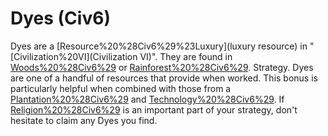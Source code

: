 # Dyes (Civ6)

 Dyes are a [Resource%20%28Civ6%29%23Luxury](luxury resource) in "[Civilization%20VI](Civilization VI)". They are found in [Woods%20%28Civ6%29](Woods) or [Rainforest%20%28Civ6%29](Rainforests).
Strategy.
 Dyes are one of a handful of resources that provide when worked. This bonus is particularly helpful when combined with those from a [Plantation%20%28Civ6%29](Plantation) and [Technology%20%28Civ6%29](technologies). If [Religion%20%28Civ6%29](religion) is an important part of your strategy, don't hesitate to claim any Dyes you find.